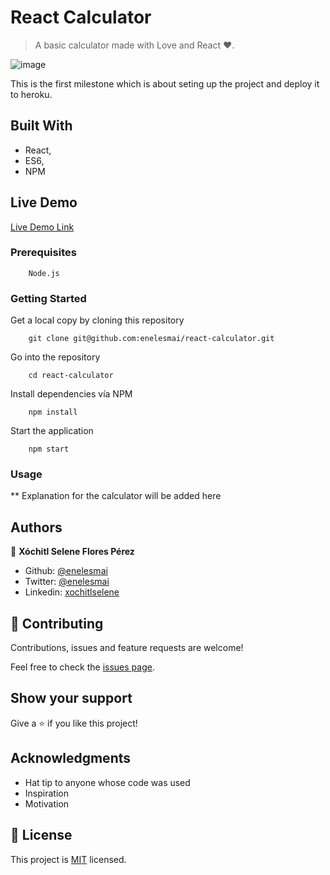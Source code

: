 # React Calculator

> A basic calculator made with Love and React ♥.

![image](https://user-images.githubusercontent.com/5160907/92538253-d88a7e00-f203-11ea-9254-0f28e5bba7d7.png)

This is the first milestone which is about seting up the project and deploy it to heroku.

## Built With

- React,
- ES6,
- NPM

## Live Demo

[Live Demo Link](https://calculator-by-enelesmai.herokuapp.com/)



### Prerequisites
        Node.js
        
### Getting Started

Get a local copy by cloning this repository 

        git clone git@github.com:enelesmai/react-calculator.git

Go into the repository

        cd react-calculator

Install dependencies vía NPM 

        npm install

Start the application

        npm start

### Usage
** Explanation for the calculator will be added here


## Authors

👤 **Xóchitl Selene Flores Pérez**

- Github: [@enelesmai](https://github.com/enelesmai)
- Twitter: [@enelesmai](https://twitter.com/enelesmai)
- Linkedin: [xochitlselene](https://linkedin.com/xochitlselene)

## 🤝 Contributing

Contributions, issues and feature requests are welcome!

Feel free to check the [issues page](issues/).

## Show your support

Give a ⭐️ if you like this project!

## Acknowledgments

- Hat tip to anyone whose code was used
- Inspiration
- Motivation

## 📝 License

This project is [MIT](lic.url) licensed.
